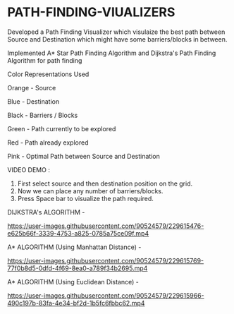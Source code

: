 # PATH-FINDING-VIUALIZERS

Developed a Path Finding Visualizer which visulaize the best path between Source and Destination which might have some barriers/blocks in between.

Implemented A* Star Path Finding Algorithm and Dijkstra's Path Finding Algorithm for path finding

Color Representations Used

Orange - Source

Blue - Destination

Black - Barriers / Blocks

Green - Path currently to be explored

Red - Path already explored

Pink - Optimal Path between Source and Destination


VIDEO DEMO :

1. First select source and then destination position on the grid.
2. Now we can place any number of barriers/blocks.
3. Press Space bar to visualize the path required.

DIJKSTRA's ALGORITHM -

https://user-images.githubusercontent.com/90524579/229615476-e625b66f-3339-4753-a825-0785a75ce09f.mp4

A* ALGORITHM (Using Manhattan Distance) -

https://user-images.githubusercontent.com/90524579/229615769-77f0b8d5-0dfd-4f69-8ea0-a789f34b2695.mp4

A* ALGORITHM (Using Euclidean Distance) -

https://user-images.githubusercontent.com/90524579/229615966-490c197b-83fa-4e34-bf2d-1b5fc6fbbc62.mp4

